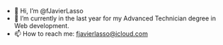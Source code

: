- 👋 Hi, I’m @fJavierLasso
- 👀 I’m currently in the last year for my Advanced Technician degree in Web development.
- 📫 How to reach me: fjavierlasso@icloud.com
<!---
fJavierLasso/fJavierLasso is a ✨ special ✨ repository because its `README.md` (this file) appears on your GitHub profile.
You can click the Preview link to take a look at your changes.
- 🌱 I’m currently learning Swift, Java, Javascript, HTML, CSS & SQL
- 💞️ I’m looking to collaborate on ...
--->
